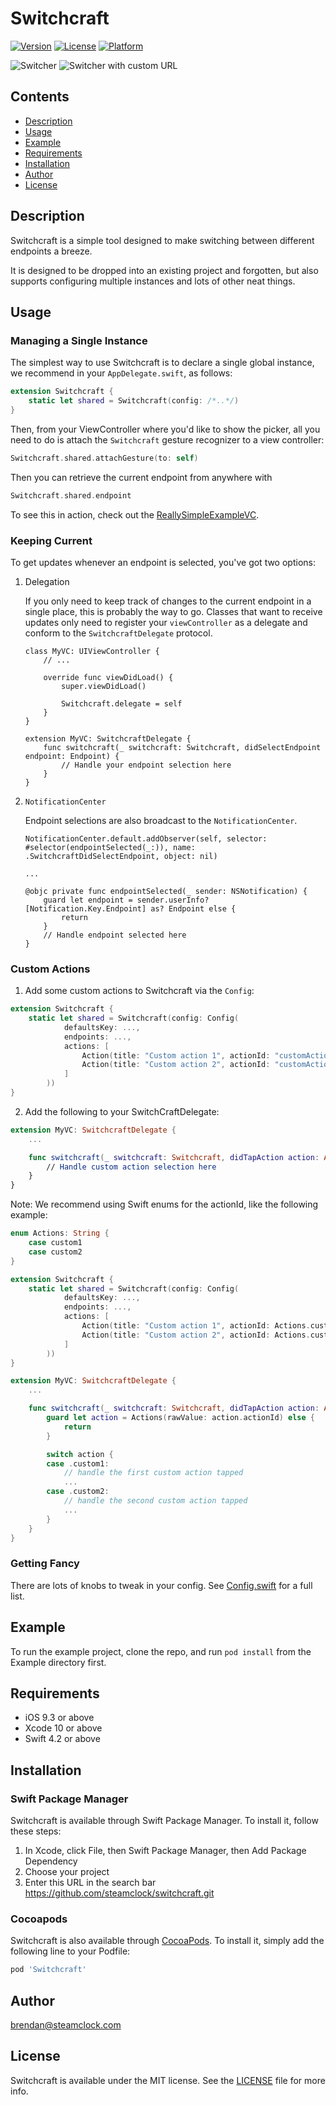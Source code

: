 # Switchcraft

[![Version](https://img.shields.io/cocoapods/v/Switchcraft.svg?style=flat)](http://cocoapods.org/pods/Switchcraft)
[![License](https://img.shields.io/cocoapods/l/Switchcraft.svg?style=flat)](https://github.com/steamclock/switchcraft/blob/master/LICENSE)
[![Platform](https://img.shields.io/cocoapods/p/Switchcraft.svg?style=flat)](http://cocoapods.org/pods/Switchcraft)

![Switcher](demoImages/switcher.png?raw=true "Switcher")
![Switcher with custom URL](demoImages/switcherCustom.png?raw=true "Switcher with custom  URL")

## Contents

- [Description](#description)
- [Usage](#usage)
- [Example](#example)
- [Requirements](#requirements)
- [Installation](#installation)
- [Author](#author)
- [License](#license)

## Description

Switchcraft is a simple tool designed to make switching between different endpoints a breeze.

It is designed to be dropped into an existing project and forgotten, but also supports configuring multiple instances and lots of other neat things.

## Usage

### Managing a Single Instance

The simplest way to use Switchcraft is to declare a single global instance, we recommend in your `AppDelegate.swift`, as follows:
```swift
extension Switchcraft {
    static let shared = Switchcraft(config: /*..*/)
}
```
Then, from your ViewController where you'd like to show the picker, all you need to do is attach the `Switchcraft` gesture recognizer to a view controller:
```swift
Switchcraft.shared.attachGesture(to: self)
```
Then you can retrieve the current endpoint from anywhere with
```swift
Switchcraft.shared.endpoint
```

To see this in action, check out the [ReallySimpleExampleVC](https://github.com/steamclock/switchcraft/blob/master/Example/Switchcraft/ReallySimpleExampleVC.swift).

### Keeping Current

To get updates whenever an endpoint is selected, you've got two options:

1. Delegation

    If you only need to keep track of changes to the current endpoint in a single place, this is probably the way to go.
    Classes that want to receive updates only need to register your `viewController` as a delegate and conform to the `SwitchcraftDelegate` protocol.

    ```
    class MyVC: UIViewController {
        // ...

        override func viewDidLoad() {
            super.viewDidLoad()

            Switchcraft.delegate = self
        }
    }

    extension MyVC: SwitchcraftDelegate {
        func switchcraft(_ switchcraft: Switchcraft, didSelectEndpoint endpoint: Endpoint) {
            // Handle your endpoint selection here
        }
    }
    ```

2. `NotificationCenter`

    Endpoint selections are also broadcast to the `NotificationCenter`.

    ```
    NotificationCenter.default.addObserver(self, selector: #selector(endpointSelected(_:)), name: .SwitchcraftDidSelectEndpoint, object: nil)

    ...

    @objc private func endpointSelected(_ sender: NSNotification) {
        guard let endpoint = sender.userInfo?[Notification.Key.Endpoint] as? Endpoint else {
            return
        }
        // Handle endpoint selected here
    }
    ```

### Custom Actions

1. Add some custom actions to Switchcraft via the `Config`:
```swift
extension Switchcraft {
    static let shared = Switchcraft(config: Config(
            defaultsKey: ...,
            endpoints: ...,
            actions: [
                Action(title: "Custom action 1", actionId: "customAction1"),
                Action(title: "Custom action 2", actionId: "customAction2")
            ]
        ))
}
```

2. Add the following to your SwitchCraftDelegate:
```swift
extension MyVC: SwitchcraftDelegate {
    ...

    func switchcraft(_ switchcraft: Switchcraft, didTapAction action: Action)
        // Handle custom action selection here
    }
}
```

Note: We recommend using Swift enums for the actionId, like the following example:
```swift
enum Actions: String {
    case custom1
    case custom2
}

extension Switchcraft {
    static let shared = Switchcraft(config: Config(
            defaultsKey: ...,
            endpoints: ...,
            actions: [
                Action(title: "Custom action 1", actionId: Actions.custom1.rawValue),
                Action(title: "Custom action 2", actionId: Actions.custom2.rawValue)
            ]
        ))
}

extension MyVC: SwitchcraftDelegate {
    ...

    func switchcraft(_ switchcraft: Switchcraft, didTapAction action: Action) {
        guard let action = Actions(rawValue: action.actionId) else {
            return
        }

        switch action {
        case .custom1:
            // handle the first custom action tapped
            ...
        case .custom2:
            // handle the second custom action tapped
            ...
        }
    }
}

```

### Getting Fancy

There are lots of knobs to tweak in your config. See [Config.swift](https://github.com/steamclock/switchcraft/blob/master/Sources/Switchcraft/Config.swift) for a full list.

## Example

To run the example project, clone the repo, and run `pod install` from the Example directory first.

## Requirements

- iOS 9.3 or above
- Xcode 10 or above
- Swift 4.2 or above

## Installation

### Swift Package Manager
Switchcraft is available through Swift Package Manager. To install it, follow these steps:

1. In Xcode, click File, then Swift Package Manager, then Add Package Dependency
2. Choose your project
3. Enter this URL in the search bar https://github.com/steamclock/switchcraft.git

### Cocoapods

Switchcraft is also available through [CocoaPods](http://cocoapods.org). To install
it, simply add the following line to your Podfile:

```ruby
pod 'Switchcraft'
```

## Author

brendan@steamclock.com

## License

Switchcraft is available under the MIT license. See the [LICENSE](https://github.com/steamclock/switchcraft/blob/master/LICENSE) file for more info.
